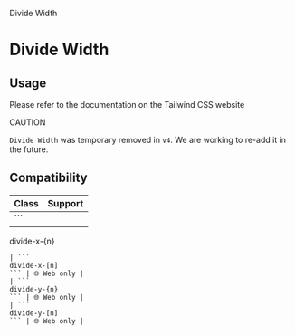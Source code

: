 Divide Width

# Divide Width

## Usage

Please refer to the documentation on the Tailwind CSS website

CAUTION

`Divide Width` was temporary removed in `v4`. We are working to re-add it in the future.

## Compatibility

| Class                | Support     |
| -------------------- | ----------- |
| ```
divide-x-{n}
``` | 🌐 Web only |
| ```
divide-x-[n]
``` | 🌐 Web only |
| ```
divide-y-{n}
``` | 🌐 Web only |
| ```
divide-y-[n]
``` | 🌐 Web only |
